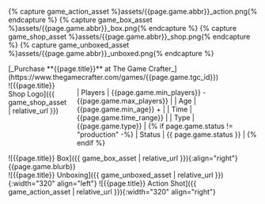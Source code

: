 {% capture game_action_asset %}assets/{{page.game.abbr}}_action.png{% endcapture %}
{% capture game_box_asset %}assets/{{page.game.abbr}}_box.png{% endcapture %}
{% capture game_shop_asset %}assets/{{page.game.abbr}}_shop.png{% endcapture %}
{% capture game_unboxed_asset %}assets/{{page.game.abbr}}_unboxed.png{% endcapture %}
<div>
[_Purchase **{{page.title}}** at The Game Crafter_](https://www.thegamecrafter.com/games/{{page.game.tgc_id}})
</div>
<div class="row">
<div class="two columns">
![{{page.title}} Shop Logo]({{ game_shop_asset | relative_url }})

| Players | {{page.game.min_players}} - {{page.game.max_players}} |
| Age | {{page.game.min_age}} + |
| Time | {{page.game.time_range}} |
| Type | {{page.game.type}} |
{% if page.game.status != "production" -%}
| Status | <span class="status {{page.game.status|slugify}}">{{ page.game.status }}</span> |
{% endif %}

</div>
<div class="two columns">
![{{page.title}} Box]({{ game_box_asset | relative_url }}){:align="right"}
{{page.game.blurb}}
</div>
</div>
<div class="row">
![{{page.title}} Unboxing]({{ game_unboxed_asset | relative_url }}){:width="320" align="left"}
![{{page.title}} Action Shot]({{ game_action_asset | relative_url }}){:width="320" align="right"}
</div>
